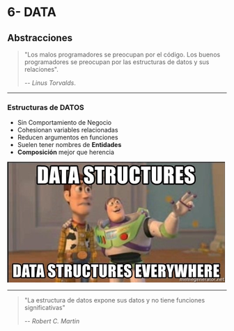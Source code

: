 # 6- DATA

## Abstracciones

> "Los malos programadores se preocupan por el código. Los buenos programadores se preocupan por las estructuras de datos y sus relaciones".
>
> -- _Linus Torvalds_.

---

### Estructuras de DATOS

* Sin Comportamiento de Negocio
* Cohesionan variables relacionadas
* Reducen argumentos en funciones
* Suelen tener nombres de **Entidades**
* **Composición** mejor que herencia

![Estructuras de datos por todas partes](./data-everywhere.jpg)

---

> "La estructura de datos expone sus datos y no tiene funciones significativas"
>
> -- _Robert C. Martin_
